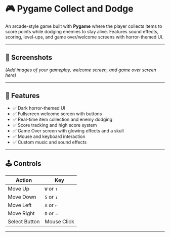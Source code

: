 # 🎮 Pygame Collect and Dodge

An arcade-style game built with **Pygame** where the player collects items to score points while dodging enemies to stay alive. Features sound effects, scoring, level-ups, and game over/welcome screens with horror-themed UI.

---

## 📸 Screenshots
*(Add images of your gameplay, welcome screen, and game over screen here)*

---

## 🚀 Features

- ✅ Dark horror-themed UI
- ✅ Fullscreen welcome screen with buttons
- ✅ Real-time item collection and enemy dodging
- ✅ Score tracking and high score system
- ✅ Game Over screen with glowing effects and a skull
- ✅ Mouse and keyboard interaction
- ✅ Custom music and sound effects

---

## 🕹️ Controls

| Action        | Key             |
|---------------|------------------|
| Move Up       | `W` or `↑`       |
| Move Down     | `S` or `↓`       |
| Move Left     | `A` or `←`       |
| Move Right    | `D` or `→`       |
| Select Button | Mouse Click      |

---


